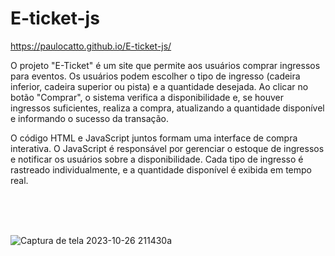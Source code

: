# E-ticket-js

https://paulocatto.github.io/E-ticket-js/


O projeto "E-Ticket" é um site que permite aos usuários comprar ingressos para eventos. Os usuários podem escolher o tipo de ingresso (cadeira inferior, cadeira superior ou pista) e a quantidade desejada. Ao clicar no botão "Comprar", o sistema verifica a disponibilidade e, se houver ingressos suficientes, realiza a compra, atualizando a quantidade disponível e informando o sucesso da transação.

O código HTML e JavaScript juntos formam uma interface de compra interativa. O JavaScript é responsável por gerenciar o estoque de ingressos e notificar os usuários sobre a disponibilidade. Cada tipo de ingresso é rastreado individualmente, e a quantidade disponível é exibida em tempo real.

<br>
<br>
<br>

![Captura de tela 2023-10-26 211430a](https://github.com/PauloCatto/E-ticket-js/assets/108766424/727a4415-9161-4ef4-9f67-5e9a50f72d04)
